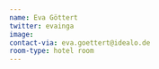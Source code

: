 ```yaml
---
name: Eva Göttert
twitter: evainga
image:
contact-via: eva.goettert@idealo.de
room-type: hotel room
---
```

